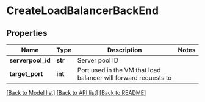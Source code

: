 # CreateLoadBalancerBackEnd

## Properties
Name | Type | Description | Notes
------------ | ------------- | ------------- | -------------
**serverpool_id** | **str** | Server pool ID | 
**target_port** | **int** | Port used in the VM that load balancer will forward requests to | 

[[Back to Model list]](../README.md#documentation-for-models) [[Back to API list]](../README.md#documentation-for-api-endpoints) [[Back to README]](../README.md)


